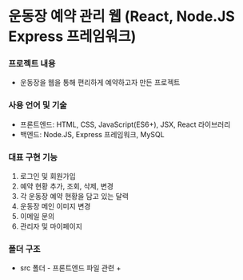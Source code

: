 # 운동장 예약 관리 웹 (React, Node.JS Express 프레임워크)


### 프로젝트 내용
- 운동장을 웹을 통해 편리하게 예약하고자 만든 프로젝트

### 사용 언어 및 기술
- 프론트엔드: HTML, CSS, JavaScript(ES6+), JSX, React 라이브러리
- 백엔드: Node.JS, Express 프레임워크, MySQL

### 대표 구현 기능
1. 로그인 및 회원가입
2. 예약 현황 추가, 조회, 삭제, 변경
3. 각 운동장 예약 현황을 담고 있는 달력
4. 운동장 메인 이미지 변경
5. 이메일 문의
6. 관리자 및 마이페이지


### 폴더 구조
- src 폴더 - 프론트엔드 파일 관련
  + 

